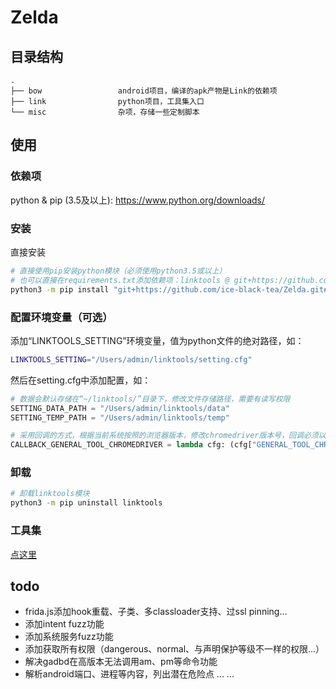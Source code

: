 # Zelda

## 目录结构

```tree
.
├── bow                 android项目，编译的apk产物是Link的依赖项
├── link                python项目，工具集入口
└── misc                杂项，存储一些定制脚本
```

## 使用

### 依赖项

python & pip (3.5及以上): <https://www.python.org/downloads/>

### 安装

直接安装

```bash
# 直接使用pip安装python模块（必须使用python3.5或以上）
# 也可以直接在requirements.txt添加依赖项：linktools @ git+https://github.com/ice-black-tea/Zelda.git#egg=linktools&subdirectory=link
python3 -m pip install "git+https://github.com/ice-black-tea/Zelda.git#egg=linktools&subdirectory=link"
```

### 配置环境变量（可选）

添加“LINKTOOLS_SETTING”环境变量，值为python文件的绝对路径，如：

```bash
LINKTOOLS_SETTING="/Users/admin/linktools/setting.cfg"
```

然后在setting.cfg中添加配置，如：

```python
# 数据会默认存储在“~/linktools/”目录下，修改文件存储路径，需要有读写权限
SETTING_DATA_PATH = "/Users/admin/linktools/data"
SETTING_TEMP_PATH = "/Users/admin/linktools/temp"

# 采用回调的方式，根据当前系统按照的浏览器版本，修改chromedriver版本号，回调必须以“CALLBACK_”开头
CALLBACK_GENERAL_TOOL_CHROMEDRIVER = lambda cfg: (cfg["GENERAL_TOOL_CHROMEDRIVER"].update(version="1.1.1.1"))
```

### 卸载

```bash
# 卸载linktools模块
python3 -m pip uninstall linktools
```

### 工具集

[点这里](Link/README.md)

## todo

* frida.js添加hook重载、子类、多classloader支持、过ssl pinning...
* 添加intent fuzz功能
* 添加系统服务fuzz功能
* 添加获取所有权限（dangerous、normal、与声明保护等级不一样的权限...）
* 解决gadbd在高版本无法调用am、pm等命令功能
* 解析android端口、进程等内容，列出潜在危险点
... ...

